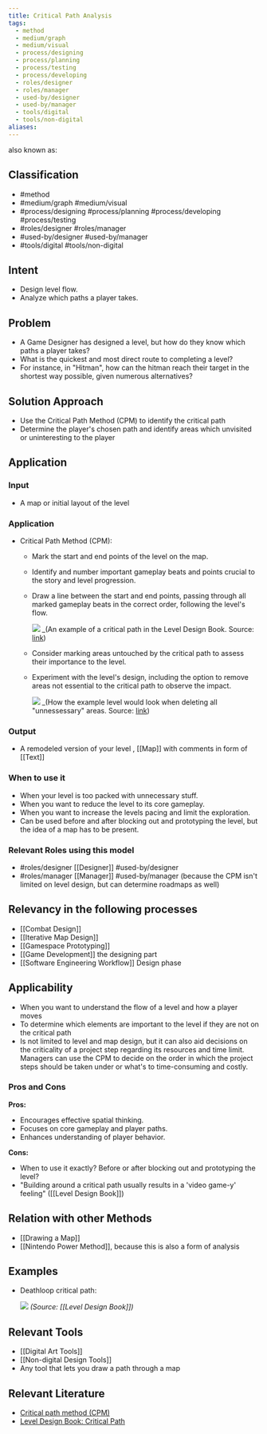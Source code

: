```yaml
---
title: Critical Path Analysis
tags:
  - method
  - medium/graph
  - medium/visual
  - process/designing
  - process/planning
  - process/testing
  - process/developing
  - roles/designer
  - roles/manager
  - used-by/designer
  - used-by/manager
  - tools/digital
  - tools/non-digital
aliases:
---
```



also known as: 

## Classification
- #method
- #medium/graph #medium/visual 
- #process/designing #process/planning #process/developing #process/testing 
- #roles/designer #roles/manager 
- #used-by/designer #used-by/manager 
- #tools/digital #tools/non-digital 

## Intent

- Design level flow.
- Analyze which paths a player takes.

## Problem

- A Game Designer has designed a level, but how do they know which paths a player takes?
- What is the quickest and most direct route to completing a level?
- For instance, in "Hitman", how can the hitman reach their target in the shortest way possible, given numerous alternatives?

## Solution Approach

- Use the Critical Path Method (CPM) to identify the critical path
- Determine the player's chosen path and identify areas which unvisited or uninteresting to the player

## Application

### Input

- A map or initial layout of the level

### Application

- Critical Path Method (CPM): 
	-  Mark the start and end points of the level on the map.
	- Identify and number important gameplay beats and points crucial to the story and level progression.
	- Draw a line between the start and end points, passing through all marked gameplay beats in the correct order, following the level's flow.
  
	  ![](criticalpath.png)
	  _(An example of a critical path in the Level Design Book. Source: [link](https://book.leveldesignbook.com/process/layout/criticalpath))
	
	- Consider marking areas untouched by the critical path to assess their importance to the level.
	- Experiment with the level's design, including the option to remove areas not essential to the critical path to observe the impact.
	  
	  ![](criticalpathunnecessary.png)
	  _(How the example level would look when deleting all "unnessessary" areas. Source: [link](https://book.leveldesignbook.com/process/layout/criticalpath))
  

### Output

- A remodeled version of your level , [[Map]] with comments in form of [[Text]]
### When to use it

- When your level is too packed with unnecessary stuff.
- When you want to reduce the level to its core gameplay.
- When you want to increase the levels pacing and limit the exploration.
- Can be used before and after blocking out and prototyping the level, but the idea of a map has to be present.

### Relevant Roles using this model

- #roles/designer [[Designer]] #used-by/designer 
- #roles/manager [[Manager]] #used-by/manager  (because the CPM isn't limited on level design, but can determine roadmaps as well)

## Relevancy in the following processes

- [[Combat Design]]
- [[Iterative Map Design]]
- [[Gamespace Prototyping]]
- [[Game Development]] the designing part
- [[Software Engineering Workflow]] Design phase

## Applicability

- When you want to understand the flow of a level and how a player moves
- To determine which elements are important to the level if they are not on the critical path
- Is not limited to level and map design, but it can also aid decisions on the criticality of a project step regarding its resources and time limit. Managers can use the CPM to decide on the order in which the project steps should be taken under or what's to time-consuming and costly.

### Pros and Cons

**Pros:**
- Encourages effective spatial thinking.
- Focuses on core gameplay and player paths.
- Enhances understanding of player behavior.

**Cons:**
- When to use it exactly? Before or after blocking out and prototyping the level?
- "Building around a critical path usually results in a 'video game-y' feeling" ([[Level Design Book]])

## Relation with other Methods
- [[Drawing a Map]]
- [[Nintendo Power Method]], because this is also a form of analysis

## Examples

- Deathloop critical path:
  
  ![](criticalpathdeathloop.png)
  _(Source: [[Level Design Book]])_

## Relevant Tools
- [[Digital Art Tools]]
- [[Non-digital Design Tools]]
- Any tool that lets you draw a path through a map

## Relevant Literature

- [Critical path method (CPM)](https://web.archive.org/web/20181024032348/http://web.stanford.edu/class/cee320/CEE320B/CPM.pdf)
- [Level Design Book: Critical Path](https://book.leveldesignbook.com/process/layout/criticalpath)